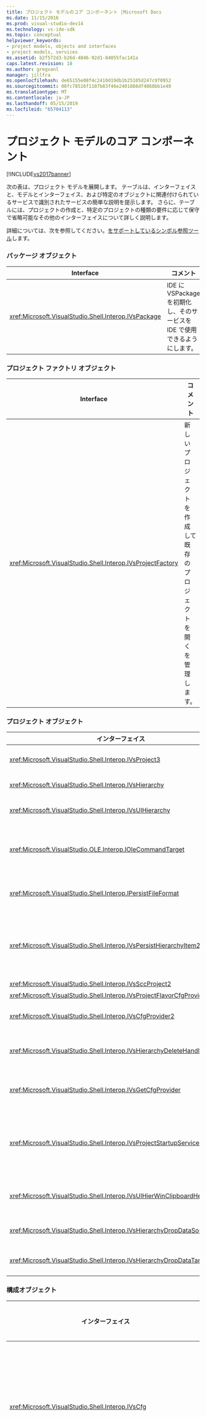 ```yaml
---
title: プロジェクト モデルのコア コンポーネント |Microsoft Docs
ms.date: 11/15/2016
ms.prod: visual-studio-dev14
ms.technology: vs-ide-sdk
ms.topic: conceptual
helpviewer_keywords:
- project models, objects and interfaces
- project models, services
ms.assetid: b2f572d3-b26d-4846-92d1-84055fac141a
caps.latest.revision: 18
ms.author: gregvanl
manager: jillfra
ms.openlocfilehash: de65155e08f4c2410d19db1b25105d247c9f0952
ms.sourcegitcommit: 08fc78516f1107b83f46e2401888df4868bb1e40
ms.translationtype: MT
ms.contentlocale: ja-JP
ms.lasthandoff: 05/15/2019
ms.locfileid: "65704113"
---
```

# <a name="project-model-core-components"></a>プロジェクト モデルのコア コンポーネント
[!INCLUDE[vs2017banner](../../includes/vs2017banner.md)]

次の表は、プロジェクト モデルを展開します。 テーブルは、インターフェイスと、モデルとインターフェイス、および特定のオブジェクトに関連付けられているサービスで識別されたサービスの簡単な説明を提示します。 さらに、テーブルには、プロジェクトの作成と、特定のプロジェクトの種類の要件に応じて保守で省略可能なその他のインターフェイスについて詳しく説明します。  
  
 詳細については、次を参照してください。[をサポートしているシンボル参照ツール](../../extensibility/internals/supporting-symbol-browsing-tools.md)します。  
  
### <a name="package-object"></a>パッケージ オブジェクト  
  
|Interface|コメント|  
|---------------|--------------|  
|<xref:Microsoft.VisualStudio.Shell.Interop.IVsPackage>|IDE に VSPackage を初期化し、そのサービスを IDE で使用できるようにします。|  
  
### <a name="project-factory-object"></a>プロジェクト ファクトリ オブジェクト  
  
|Interface|コメント|  
|---------------|--------------|  
|<xref:Microsoft.VisualStudio.Shell.Interop.IVsProjectFactory>|新しいプロジェクトを作成して既存のプロジェクトを開くを管理します。|  
  
### <a name="project-objects"></a>プロジェクト オブジェクト  
  
|インターフェイス|コメント|  
|----------------|--------------|  
|<xref:Microsoft.VisualStudio.Shell.Interop.IVsProject3>|加算とプロジェクト アイテムの削除を管理し、エディターを開き、各ドキュメント モニカーの間のマッピングを保持して、`VSITEMID`します。 継承`IVsProject`と`IVsProject2`します。|  
|<xref:Microsoft.VisualStudio.Shell.Interop.IVsHierarchy>|ナビゲーションおよび表示プロパティを管理し、イベントを提供します。|  
|<xref:Microsoft.VisualStudio.Shell.Interop.IVsUIHierarchy>|有効コマンドの実行と類似の`IOleCommandTarget`切り取りおよび名前の変更などのフォーカスがソリューション エクスプ ローラーであるときのみに適用されるコマンド。|  
|<xref:Microsoft.VisualStudio.OLE.Interop.IOleCommandTarget>|プロジェクト階層のプライマリ コマンド ターゲットのインターフェイスとして機能します。 これは、コマンドの状態または状態と実行コマンドのオブジェクトに対するクエリの標準のインターフェイスです。 [プロジェクト] ウィンドウには注目されていないときに使用できます。|  
|<xref:Microsoft.VisualStudio.Shell.Interop.IPersistFileFormat>|プロジェクトの状態の永続化を調整します。 通常、プロジェクトの状態は、プロジェクト ファイルとして保存されますが、ファイル ベースでないストレージ システムに適応させることができます。|  
|<xref:Microsoft.VisualStudio.Shell.Interop.IVsPersistHierarchyItem2>|永続化のいずれかのファイルとしてディスクまたはその他のストレージ システム内のオブジェクトに、そのプロジェクト アイテムのすべての側面を管理するプロジェクトを有効にします。 `IVsPeristHierarchyItem2`インターフェイスを実装していない項目の使用、<xref:Microsoft.VisualStudio.Shell.Interop.IVsPersistDocData2>インターフェイス。|  
|<xref:Microsoft.VisualStudio.Shell.Interop.IVsSccProject2>|ソース コード管理との対話を調整します。|  
|<xref:Microsoft.VisualStudio.Shell.Interop.IVsProjectFlavorCfgProvider>|プロジェクト構成情報の管理を有効にします。|  
|<xref:Microsoft.VisualStudio.Shell.Interop.IVsCfgProvider2>|デバッグ/リリースの構成などのプロジェクト構成オブジェクトを管理します。 ビルド、デプロイ、およびデバッグ操作がプロジェクト構成オブジェクトを使用して調整されます。|  
|<xref:Microsoft.VisualStudio.Shell.Interop.IVsHierarchyDeleteHandler>|(破壊的な) の削除を制御または階層アイテムの (非破壊的な) のオプションを削除する階層によって実装されます。 クエリ インターフェイスを呼び出す、`IVsHierarchyDeleteHandler`からインターフェイス、`IVsHierarchy`インターフェイス。|  
|<xref:Microsoft.VisualStudio.Shell.Interop.IVsGetCfgProvider>|サポートするオブジェクトの実装オプションを提供します、`IVsCfgProvider2`インターフェイスを実装するプロジェクトのオブジェクトよりも、別の COM id を`IVsHierarchy`インターフェイス。|  
|<xref:Microsoft.VisualStudio.Shell.Interop.IVsProjectStartupServices>|省略可能なインターフェイスが他の開発者が拡張可能なプロジェクトを作成するために実装します。 `IVsProjectStartupServices`インターフェイスにより、プロジェクト ファイルと呼び出しにサード パーティのサービスの GUID を読み込むたびに、プロジェクトが読み込まれるように、プロジェクト ファイルに永続化する GUID を登録するためにサード パーティ VSPackage`QueryService`の GUID。|  
|<xref:Microsoft.VisualStudio.Shell.Interop.IVsUIHierWinClipboardHelperEvents>|ソース階層でによって実装される、`UIHierarchy`ウィンドウを切り取り、コピーなどのクリップボード操作を調整し、貼り付けます。 使用して、`AdviseClipboardHelperEvents`クリップボード イベントを登録するインターフェイス。|  
|<xref:Microsoft.VisualStudio.Shell.Interop.IVsHierarchyDropDataSource2>|UI 階層ウィンドウで、ドラッグ アンド ドロップ操作中にそのデータ ソースの基準としたドラッグした項目について説明します。 呼び出される、`IVsHierarchy`インターフェイス。|  
|<xref:Microsoft.VisualStudio.Shell.Interop.IVsHierarchyDropDataTarget>|UI 階層ウィンドウで、ドラッグ アンド ドロップ操作中にドロップ ターゲットに対するドラッグした項目について説明します。 呼び出される、`IVsHierarchy`インターフェイス。|  
  
### <a name="configuration-object"></a>構成オブジェクト  
  
|インターフェイス|コメント|  
|----------------|--------------|  
|<xref:Microsoft.VisualStudio.Shell.Interop.IVsCfg>|構成に関する情報を提供します。|  
|<xref:Microsoft.VisualStudio.Shell.Interop.IVsProjectCfg2>|プロジェクト構成情報の管理を有効にします。|  
|<xref:Microsoft.VisualStudio.Shell.Interop.IVsDebuggableProjectCfg>|デバッガーの制御下で実行するプロジェクトを有効にします。|  
|<xref:Microsoft.VisualStudio.Shell.Interop.IVsDeployableProjectCfg>|他のプロジェクトの配置操作を実行する配置プロジェクトによって実装されます。|  
  
### <a name="configuration-builder-object"></a>構成ビルダー オブジェクト  
  
|インターフェイス|コメント|  
|----------------|--------------|  
|<xref:Microsoft.VisualStudio.Shell.Interop.IVsBuildableProjectCfg>|プロジェクト構成のビルド操作を管理します。|  
  
### <a name="additional-project-objects"></a>その他のプロジェクト オブジェクト  
  
|インターフェイス|コメント|  
|----------------|--------------|  
|`IDispatch`<br /><br /> <xref:Microsoft.VisualStudio.OLE.Interop.ISpecifyPropertyPages>|表示項目のプロパティ、**プロパティ**ウィンドウ。|  
|<xref:Microsoft.VisualStudio.Shell.Interop.IVsOutput2><br /><br /> <xref:Microsoft.VisualStudio.Shell.Interop.IVsEnumOutputs>|デプロイの出力が表示されます。|  
  
 次の表は、プロジェクト モデルで識別されたサービスの簡単な説明を表示します。  
  
### <a name="services"></a>Services  
  
|サービス|コメント|  
|-------------|--------------|  
|<xref:Microsoft.VisualStudio.Shell.Interop.SVsRegisterProjectTypes>|IDE でそのプロジェクト ファクトリが存在するプロジェクトの種類を登録するを実装する Vspackage によって使用されます。 VSPackage を呼び出す必要があります`QueryService`このサービスし、そのプロジェクト ファクトリを登録するときに`IVsPackage::SetSite`メソッドが呼び出されます。 場合、`SetSite`メソッドが呼び出されなかった、プロジェクトがインスタンス化されません。|  
|<xref:Microsoft.VisualStudio.Shell.Interop.SVsSolution>|現在のソリューション、プロジェクトの列挙、新しいプロジェクトを作成、プロジェクトの変更に注意してください。 およびにする機能などの IDE の内部の組み込みの概念へのアクセスを提供します。|  
|<xref:Microsoft.VisualStudio.Shell.Interop.SVsSccManager>|ソース管理に参加するプロジェクトによって呼び出されます。|  
|<xref:Microsoft.VisualStudio.Shell.Interop.SVsRunningDocumentTable>|1 つ以上のプロジェクト項目が既に開かれているかどうかを判断する開いているドキュメントのテーブルを保持します。|  
|<xref:Microsoft.VisualStudio.Shell.Interop.SVsUIShellOpenDocument>|インターフェイスと実際には、標準のエディターまたは特定のエディターを使用してプロジェクト項目を開くと呼ばれるメソッドが含まれています。|  
|<xref:Microsoft.VisualStudio.Shell.Interop.SVsTrackProjectDocuments>|必要なときに呼び出されるすべてのプロジェクトで追加、削除またはその項目の名前を変更します。|  
|<xref:Microsoft.VisualStudio.Shell.Interop.SVsFileChangeEx>|ファイルまたはディレクトリへの変更を管理し、選択したファイルがディスクに変更されたときにクライアントに通知します。|  
|<xref:Microsoft.VisualStudio.Shell.Interop.SVsQueryEditQuerySave>|必要な項目がダーティかに保存する前に、すべてのプロジェクトとエディターによって呼び出されます。|  
|<xref:Microsoft.VisualStudio.Shell.Interop.SVsSolutionBuildManager>|プロジェクト構成のビルドと展開の操作の順序を管理します。|  
|<xref:Microsoft.VisualStudio.Shell.Interop.SVsShellDebugger>|ほとんどのデバッグ コントロールで使用される低レベル デバッガー サービスへのアクセスを提供します。|  
|<xref:Microsoft.VisualStudio.Shell.Interop.SVsShellMonitorSelection>|現在の選択に関する情報にアクセスを Vspackage との通信を可能、**プロパティ**ウィンドウ。|  
|<xref:Microsoft.VisualStudio.Shell.Interop.SVsUIShell>|作成し、ツール ウィンドウまたはドキュメント ウィンドウを列挙する機能や、ユーザーに、エラーを報告する機能などの IDE の UI 関連の基本的な機能を提供します。|  
|<xref:Microsoft.VisualStudio.Shell.Interop.SVsStatusbar>|IDE のステータス バーへのアクセスを提供します。|  
|<xref:Microsoft.VisualStudio.Shell.Interop.IVsExtensibility3>|オートメーション モデルを実装するために使用します。 プロジェクト モデルを返すはできるようにするプロパティ オブジェクトは、そのオブジェクトのインスタンスを作成します。|  
|<xref:Microsoft.VisualStudio.Shell.Interop.SVsUIHierWinClipboardHelper>|プロジェクト オブジェクト階層内のクリップボードのイベントを実装するために使用します。 `SVsUIHierWinClipboardHelper` できます正しくハンドルの切り取り、コピー、および貼り付け操作。|  
  
## <a name="see-also"></a>関連項目  
 <xref:Microsoft.VisualStudio.OLE.Interop.IOleCommandTarget>   
 [チェックリスト: 新しいプロジェクトの種類を作成します。](../../extensibility/internals/checklist-creating-new-project-types.md)   
 [: ビルドに存在しませんHierUtil7 プロジェクト クラスを使用して、プロジェクトの種類 (C++) を実装するには](https://msdn.microsoft.com/a5c16a09-94a2-46ef-87b5-35b815e2f346)   
 [シンボル参照ツールのサポート](../../extensibility/internals/supporting-symbol-browsing-tools.md)   
 [プロジェクト モデルの要素](../../extensibility/internals/elements-of-a-project-model.md)
